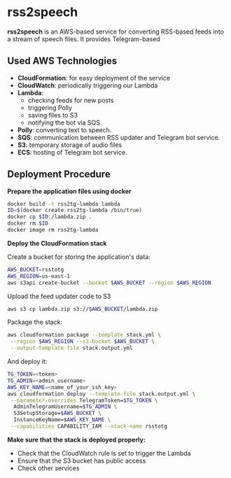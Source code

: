 # rss2speech

**rss2speech** is an AWS-based service for converting RSS-based feeds into
a stream of speech files. It provides Telegram-based 

## Used AWS Technologies

- **CloudFormation**: for easy deployment of the service
- **CloudWatch**: periodically triggering our Lambda
- **Lambda**:
  - checking feeds for new posts
  - triggering Polly
  - saving files to S3 
  - notifying the bot via SQS
- **Polly**: converting text to speech.
- **SQS**: communication between RSS updater and Telegram bot service.
- **S3**: temporary storage of audio files
- **ECS**: hosting of Telegram bot service.

## Deployment Procedure

**Prepare the application files using docker**

```sh
docker build -t rss2tg-lambda lambda
ID=$(docker create rss2tg-lambda /bin/true)
docker cp $ID:/lambda.zip .
docker rm $ID
docker image rm rss2tg-lambda
```


**Deploy the CloudFormation stack**

Create a bucket for storing the application's data:

```sh
AWS_BUCKET=rsstotg
AWS_REGION=us-east-1
aws s3api create-bucket --bucket $AWS_BUCKET --region $AWS_REGION
```

Upload the feed updater code to S3

```sh
aws s3 cp lambda.zip s3://$AWS_BUCKET/lambda.zip
```

Package the stack:

```sh
aws cloudformation package --template stack.yml \
 --region $AWS_REGION --s3-bucket $AWS_BUCKET \
 --output-template-file stack.output.yml
```

And deploy it:

```sh
TG_TOKEN=<token>
TG_ADMIN=<admin_username>
AWS_KEY_NAME=<name_of_your_ssh_key>
aws cloudformation deploy --template-file stack.output.yml \
 --parameter-overrides TelegramToken=$TG_TOKEN \
  AdminTelegramUsername=$TG_ADMIN \
  S3SetupStorage=$AWS_BUCKET \
  InstanceKeyName=$AWS_KEY_NAME \
 --capabilities CAPABILITY_IAM --stack-name rsstotg
```

**Make sure that the stack is deployed properly:**

- Check that the CloudWatch rule is set to trigger the Lambda
- Ensure that the S3 bucket has public access
- Check other services
